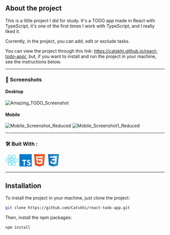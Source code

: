 <!-- About the Project -->
## About the project
This is a little project I did for study. It's a TODO app made in React with TypeScript, it's one of the first times I work with TypeScript, and I really liked it.

Currently, in the project, you can add, edit or exclude tasks.

You can view the project through this link: https://catskhi.github.io/react-todo-app/, but, if you want to install and run the project in your machine, see the instructions below.

---

### 📸 Screenshots

#### Desktop

![Amazing_TODO_Screenshot](https://user-images.githubusercontent.com/79881605/211411273-30766a6a-8562-4053-ae12-cb78945ba1a2.png)

#### Mobile

![Mobile_Screenshot_Reduced](https://user-images.githubusercontent.com/79881605/211411317-ad83c98e-7ce1-40de-be72-b04c2c97bb97.png)
![Mobile_Screenshot1_Reduced](https://user-images.githubusercontent.com/79881605/211411313-bb678520-3b83-4df0-a4a8-56c3d02151c2.png)

---

### 🛠 Buit With :
<img src="https://github.com/devicons/devicon/blob/master/icons/react/react-original.svg" width="40" heigth="40"></img>
<img src="https://github.com/devicons/devicon/blob/master/icons/typescript/typescript-original.svg" width="40" heigth="40"></img>
<img src="https://github.com/devicons/devicon/blob/master/icons/html5/html5-original.svg" width="40" heigth="40"></img>
<img src="https://github.com/devicons/devicon/blob/master/icons/css3/css3-original.svg" width="40" heigth="40"></img>

---

## Installation
To install the project in your machine, just clone the project:
   ```sh
   git clone https://github.com/Catskhi/react-todo-app.git
   ```
Then, install the npm packages:
  ```sh
  npm install
  ```

